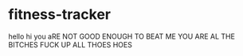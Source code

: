 # fitness-tracker
hello
hi
you aRE NOT GOOD ENOUGH TO BEAT ME
YOU ARE AL THE BITCHES 
FUCK UP ALL THOES HOES 
